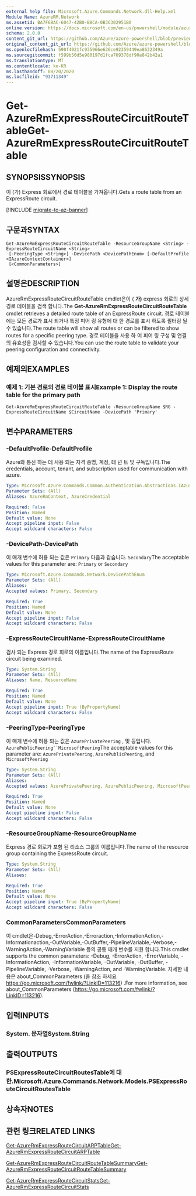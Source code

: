 ```yaml
---
external help file: Microsoft.Azure.Commands.Network.dll-Help.xml
Module Name: AzureRM.Network
ms.assetid: BA7F6BAC-6047-42B0-B8CA-0B36302951B0
online version: https://docs.microsoft.com/en-us/powershell/module/azurerm.network/get-azurermexpressroutecircuitroutetable
schema: 2.0.0
content_git_url: https://github.com/Azure/azure-powershell/blob/preview/src/ResourceManager/Network/Commands.Network/help/Get-AzureRmExpressRouteCircuitRouteTable.md
original_content_git_url: https://github.com/Azure/azure-powershell/blob/preview/src/ResourceManager/Network/Commands.Network/help/Get-AzureRmExpressRouteCircuitRouteTable.md
ms.openlocfilehash: 590f4021fc935966e636ce92359449ea8632349a
ms.sourcegitcommit: f599b50d5e980197d1fca769378df90a842b42a1
ms.translationtype: MT
ms.contentlocale: ko-KR
ms.lasthandoff: 08/20/2020
ms.locfileid: "93711349"
---
```

# <span data-ttu-id="fa816-101">Get-AzureRmExpressRouteCircuitRouteTable</span><span class="sxs-lookup"><span data-stu-id="fa816-101">Get-AzureRmExpressRouteCircuitRouteTable</span></span>

## <span data-ttu-id="fa816-102">SYNOPSIS</span><span class="sxs-lookup"><span data-stu-id="fa816-102">SYNOPSIS</span></span>
<span data-ttu-id="fa816-103">이 (가) Express 회로에서 경로 테이블을 가져옵니다.</span><span class="sxs-lookup"><span data-stu-id="fa816-103">Gets a route table from an ExpressRoute circuit.</span></span>

[!INCLUDE [migrate-to-az-banner](../../includes/migrate-to-az-banner.md)]

## <span data-ttu-id="fa816-104">구문과</span><span class="sxs-lookup"><span data-stu-id="fa816-104">SYNTAX</span></span>

```
Get-AzureRmExpressRouteCircuitRouteTable -ResourceGroupName <String> -ExpressRouteCircuitName <String>
 [-PeeringType <String>] -DevicePath <DevicePathEnum> [-DefaultProfile <IAzureContextContainer>]
 [<CommonParameters>]
```

## <span data-ttu-id="fa816-105">설명은</span><span class="sxs-lookup"><span data-stu-id="fa816-105">DESCRIPTION</span></span>
<span data-ttu-id="fa816-106">AzureRmExpressRouteCircuitRouteTable cmdlet은이 ( **가)** express 회로의 상세 경로 테이블을 검색 합니다.</span><span class="sxs-lookup"><span data-stu-id="fa816-106">The **Get-AzureRmExpressRouteCircuitRouteTable** cmdlet retrieves a detailed route table of an ExpressRoute circuit.</span></span> <span data-ttu-id="fa816-107">경로 테이블에는 모든 경로가 표시 되거나 특정 피어 링 유형에 대 한 경로를 표시 하도록 필터링 될 수 있습니다.</span><span class="sxs-lookup"><span data-stu-id="fa816-107">The route table will show all routes or can be filtered to show routes for a specific peering type.</span></span> <span data-ttu-id="fa816-108">경로 테이블을 사용 하 여 피어 링 구성 및 연결의 유효성을 검사할 수 있습니다.</span><span class="sxs-lookup"><span data-stu-id="fa816-108">You can use the route table to validate your peering configuration and connectivity.</span></span>

## <span data-ttu-id="fa816-109">예제의</span><span class="sxs-lookup"><span data-stu-id="fa816-109">EXAMPLES</span></span>

### <span data-ttu-id="fa816-110">예제 1: 기본 경로의 경로 테이블 표시</span><span class="sxs-lookup"><span data-stu-id="fa816-110">Example 1: Display the route table for the primary path</span></span>
```
Get-AzureRmExpressRouteCircuitRouteTable -ResourceGroupName $RG -ExpressRouteCircuitName $CircuitName -DevicePath 'Primary'
```

## <span data-ttu-id="fa816-111">변수</span><span class="sxs-lookup"><span data-stu-id="fa816-111">PARAMETERS</span></span>

### <span data-ttu-id="fa816-112">-DefaultProfile</span><span class="sxs-lookup"><span data-stu-id="fa816-112">-DefaultProfile</span></span>
<span data-ttu-id="fa816-113">Azure와 통신 하는 데 사용 되는 자격 증명, 계정, 테 넌 트 및 구독입니다.</span><span class="sxs-lookup"><span data-stu-id="fa816-113">The credentials, account, tenant, and subscription used for communication with azure.</span></span>

```yaml
Type: Microsoft.Azure.Commands.Common.Authentication.Abstractions.IAzureContextContainer
Parameter Sets: (All)
Aliases: AzureRmContext, AzureCredential

Required: False
Position: Named
Default value: None
Accept pipeline input: False
Accept wildcard characters: False
```

### <span data-ttu-id="fa816-114">-DevicePath</span><span class="sxs-lookup"><span data-stu-id="fa816-114">-DevicePath</span></span>
<span data-ttu-id="fa816-115">이 매개 변수에 허용 되는 값은 `Primary` 다음과 같습니다. `Secondary`</span><span class="sxs-lookup"><span data-stu-id="fa816-115">The acceptable values for this parameter are: `Primary` or `Secondary`</span></span>

```yaml
Type: Microsoft.Azure.Commands.Network.DevicePathEnum
Parameter Sets: (All)
Aliases:
Accepted values: Primary, Secondary

Required: True
Position: Named
Default value: None
Accept pipeline input: False
Accept wildcard characters: False
```

### <span data-ttu-id="fa816-116">-ExpressRouteCircuitName</span><span class="sxs-lookup"><span data-stu-id="fa816-116">-ExpressRouteCircuitName</span></span>
<span data-ttu-id="fa816-117">검사 되는 Express 경로 회로의 이름입니다.</span><span class="sxs-lookup"><span data-stu-id="fa816-117">The name of the ExpressRoute circuit being examined.</span></span>

```yaml
Type: System.String
Parameter Sets: (All)
Aliases: Name, ResourceName

Required: True
Position: Named
Default value: None
Accept pipeline input: True (ByPropertyName)
Accept wildcard characters: False
```

### <span data-ttu-id="fa816-118">-PeeringType</span><span class="sxs-lookup"><span data-stu-id="fa816-118">-PeeringType</span></span>
<span data-ttu-id="fa816-119">이 매개 변수에 허용 되는 값은 `AzurePrivatePeering` , 및 등입니다. `AzurePublicPeering``MicrosoftPeering`</span><span class="sxs-lookup"><span data-stu-id="fa816-119">The acceptable values for this parameter are: `AzurePrivatePeering`, `AzurePublicPeering`, and `MicrosoftPeering`</span></span>

```yaml
Type: System.String
Parameter Sets: (All)
Aliases:
Accepted values: AzurePrivatePeering, AzurePublicPeering, MicrosoftPeering

Required: True
Position: Named
Default value: None
Accept pipeline input: False
Accept wildcard characters: False
```

### <span data-ttu-id="fa816-120">-ResourceGroupName</span><span class="sxs-lookup"><span data-stu-id="fa816-120">-ResourceGroupName</span></span>
<span data-ttu-id="fa816-121">Express 경로 회로가 포함 된 리소스 그룹의 이름입니다.</span><span class="sxs-lookup"><span data-stu-id="fa816-121">The name of the resource group containing the ExpressRoute circuit.</span></span>

```yaml
Type: System.String
Parameter Sets: (All)
Aliases:

Required: True
Position: Named
Default value: None
Accept pipeline input: True (ByPropertyName)
Accept wildcard characters: False
```

### <span data-ttu-id="fa816-122">CommonParameters</span><span class="sxs-lookup"><span data-stu-id="fa816-122">CommonParameters</span></span>
<span data-ttu-id="fa816-123">이 cmdlet은-Debug,-ErrorAction,-Erroraction,-InformationAction,-Informationaction,-OutVariable,-OutBuffer,-PipelineVariable,-Verbose,-WarningAction,-WarningVariable 등의 공통 매개 변수를 지원 합니다.</span><span class="sxs-lookup"><span data-stu-id="fa816-123">This cmdlet supports the common parameters: -Debug, -ErrorAction, -ErrorVariable, -InformationAction, -InformationVariable, -OutVariable, -OutBuffer, -PipelineVariable, -Verbose, -WarningAction, and -WarningVariable.</span></span> <span data-ttu-id="fa816-124">자세한 내용은 about_CommonParameters (을 참조 하세요 https://go.microsoft.com/fwlink/?LinkID=113216) .</span><span class="sxs-lookup"><span data-stu-id="fa816-124">For more information, see about_CommonParameters (https://go.microsoft.com/fwlink/?LinkID=113216).</span></span>

## <span data-ttu-id="fa816-125">입력</span><span class="sxs-lookup"><span data-stu-id="fa816-125">INPUTS</span></span>

### <span data-ttu-id="fa816-126">System. 문자열</span><span class="sxs-lookup"><span data-stu-id="fa816-126">System.String</span></span>

## <span data-ttu-id="fa816-127">출력</span><span class="sxs-lookup"><span data-stu-id="fa816-127">OUTPUTS</span></span>

### <span data-ttu-id="fa816-128">PSExpressRouteCircuitRoutesTable에 대 한.</span><span class="sxs-lookup"><span data-stu-id="fa816-128">Microsoft.Azure.Commands.Network.Models.PSExpressRouteCircuitRoutesTable</span></span>

## <span data-ttu-id="fa816-129">상속자</span><span class="sxs-lookup"><span data-stu-id="fa816-129">NOTES</span></span>

## <span data-ttu-id="fa816-130">관련 링크</span><span class="sxs-lookup"><span data-stu-id="fa816-130">RELATED LINKS</span></span>

[<span data-ttu-id="fa816-131">Get-AzureRmExpressRouteCircuitARPTable</span><span class="sxs-lookup"><span data-stu-id="fa816-131">Get-AzureRmExpressRouteCircuitARPTable</span></span>](Get-AzureRmExpressRouteCircuitARPTable.md)

[<span data-ttu-id="fa816-132">Get-AzureRmExpressRouteCircuitRouteTableSummary</span><span class="sxs-lookup"><span data-stu-id="fa816-132">Get-AzureRmExpressRouteCircuitRouteTableSummary</span></span>](Get-AzureRmExpressRouteCircuitRouteTableSummary.md)

[<span data-ttu-id="fa816-133">Get-AzureRmExpressRouteCircuitStats</span><span class="sxs-lookup"><span data-stu-id="fa816-133">Get-AzureRmExpressRouteCircuitStats</span></span>](Get-AzureRmExpressRouteCircuitStats.md)
